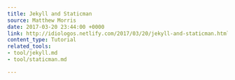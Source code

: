 ```yaml
---
title: Jekyll and Staticman
source: Matthew Morris
date: 2017-03-20 23:44:00 +0000
link: http://idiologos.netlify.com/2017/03/20/jekyll-and-staticman.html
content_type: Tutorial
related_tools:
- tool/jekyll.md
- tool/staticman.md

---
```

